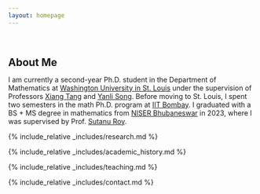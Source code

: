 ```yaml
---
layout: homepage
---
```


<h1 id="about-me"></h1>

<h2 style="margin: 60px 0px 10px;">About Me</h2>

I am currently a second-year Ph.D. student in the Department of Mathematics at <a href ="https://math.wustl.edu"> Washington University in St. Louis</a> under the supervision of Professors <a href="https://www.math.wustl.edu/~xtang/">Xiang Tang</a> and <a href="https://www.math.wustl.edu/~ylsong/">Yanli Song</a>. Before moving to St. Louis, I spent two semesters in the math Ph.D. program at <a href = "https://www.math.iitb.ac.in">IIT Bombay</a>. I graduated with a BS + MS degree in mathematics from <a href="https://www.niser.ac.in/sms/">NISER Bhubaneswar</a> in 2023, where I was supervised by Prof. <a href="https://www.math.iitb.ac.in/~sutanu/">Sutanu Roy</a>. 


{% include_relative _includes/research.md %}

{% include_relative _includes/academic_history.md %}

{% include_relative _includes/teaching.md %}

{% include_relative _includes/contact.md %}




